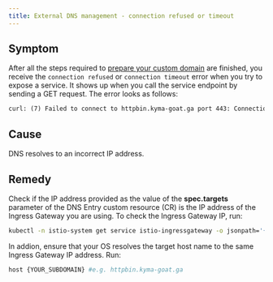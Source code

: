 ```yaml
---
title: External DNS management - connection refused or timeout
---
```


## Symptom

After all the steps required to [prepare your custom domain](../../03-tutorials/00-api-exposure/apix-01-own-domain.md) are finished, you receive the `connection refused` or `connection timeout` error when you try to expose a service. It shows up when you call the service endpoint by sending a GET request. The error looks as follows:

```txt
curl: (7) Failed to connect to httpbin.kyma-goat.ga port 443: Connection refused
```

## Cause

DNS resolves to an incorrect IP address.

## Remedy

Check if the IP address provided as the value of the **spec.targets** parameter of the DNS Entry custom resource (CR) is the IP address of the Ingress Gateway you are using. To check the Ingress Gateway IP, run:

```bash
kubectl -n istio-system get service istio-ingressgateway -o jsonpath='{.status.loadBalancer.ingress[0].ip}'`
```

In addion, ensure that your OS resolves the target host name to the same Ingress Gateway IP address.
Run:

```bash
host {YOUR_SUBDOMAIN} #e.g. httpbin.kyma-goat.ga
```
